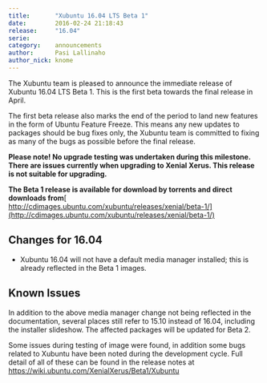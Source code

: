 ```yaml
---
title:       "Xubuntu 16.04 LTS Beta 1"
date:        2016-02-24 21:18:43
release:     "16.04"
serie:       
category:    announcements
author:      Pasi Lallinaho
author_nick: knome
---
```


The Xubuntu team is pleased to announce the immediate release of Xubuntu 16.04 LTS Beta 1. This is the first beta towards the final release in April.

The first beta release also marks the end of the period to land new features in the form of Ubuntu Feature Freeze. This means any new updates to packages should be bug fixes only, the Xubuntu team is committed to fixing as many of the bugs as possible before the final release.

**Please note! No upgrade testing was undertaken during this milestone. There are issues currently when upgrading to Xenial Xerus. This release is not suitable for upgrading.**

**The Beta 1 release is available for download by torrents and direct downloads from**[ http://cdimages.ubuntu.com/xubuntu/releases/xenial/beta-1/](http://cdimages.ubuntu.com/xubuntu/releases/xenial/beta-1/)

Changes for 16.04
-----------------

- Xubuntu 16.04 will not have a default media manager installed; this is already reflected in the Beta 1 images.

Known Issues
------------

In addition to the above media manager change not being reflected in the documentation, several places still refer to 15.10 instead of 16.04, including the installer slideshow. The affected packages will be updated for Beta 2.

Some issues during testing of image were found, in addition some bugs related to Xubuntu have been noted during the development cycle. Full detail of all of these can be found in the release notes at <https://wiki.ubuntu.com/XenialXerus/Beta1/Xubuntu>
